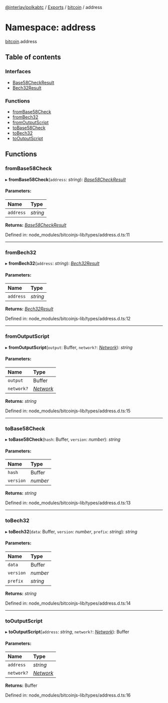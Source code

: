 [@interlay/polkabtc](/README.md) / [Exports](/modules.md) / [bitcoin](/modules/bitcoin.md) / address

# Namespace: address

[bitcoin](/modules/bitcoin.md).address

## Table of contents

### Interfaces

- [Base58CheckResult](/interfaces/bitcoin.address.base58checkresult.md)
- [Bech32Result](/interfaces/bitcoin.address.bech32result.md)

### Functions

- [fromBase58Check](/modules/bitcoin.address.md#frombase58check)
- [fromBech32](/modules/bitcoin.address.md#frombech32)
- [fromOutputScript](/modules/bitcoin.address.md#fromoutputscript)
- [toBase58Check](/modules/bitcoin.address.md#tobase58check)
- [toBech32](/modules/bitcoin.address.md#tobech32)
- [toOutputScript](/modules/bitcoin.address.md#tooutputscript)

## Functions

### fromBase58Check

▸ **fromBase58Check**(`address`: *string*): [*Base58CheckResult*](/interfaces/bitcoin.address.base58checkresult.md)

#### Parameters:

Name | Type |
:------ | :------ |
`address` | *string* |

**Returns:** [*Base58CheckResult*](/interfaces/bitcoin.address.base58checkresult.md)

Defined in: node_modules/bitcoinjs-lib/types/address.d.ts:11

___

### fromBech32

▸ **fromBech32**(`address`: *string*): [*Bech32Result*](/interfaces/bitcoin.address.bech32result.md)

#### Parameters:

Name | Type |
:------ | :------ |
`address` | *string* |

**Returns:** [*Bech32Result*](/interfaces/bitcoin.address.bech32result.md)

Defined in: node_modules/bitcoinjs-lib/types/address.d.ts:12

___

### fromOutputScript

▸ **fromOutputScript**(`output`: Buffer, `network?`: [*Network*](/interfaces/bitcoin.networks.network.md)): *string*

#### Parameters:

Name | Type |
:------ | :------ |
`output` | Buffer |
`network?` | [*Network*](/interfaces/bitcoin.networks.network.md) |

**Returns:** *string*

Defined in: node_modules/bitcoinjs-lib/types/address.d.ts:15

___

### toBase58Check

▸ **toBase58Check**(`hash`: Buffer, `version`: *number*): *string*

#### Parameters:

Name | Type |
:------ | :------ |
`hash` | Buffer |
`version` | *number* |

**Returns:** *string*

Defined in: node_modules/bitcoinjs-lib/types/address.d.ts:13

___

### toBech32

▸ **toBech32**(`data`: Buffer, `version`: *number*, `prefix`: *string*): *string*

#### Parameters:

Name | Type |
:------ | :------ |
`data` | Buffer |
`version` | *number* |
`prefix` | *string* |

**Returns:** *string*

Defined in: node_modules/bitcoinjs-lib/types/address.d.ts:14

___

### toOutputScript

▸ **toOutputScript**(`address`: *string*, `network?`: [*Network*](/interfaces/bitcoin.networks.network.md)): Buffer

#### Parameters:

Name | Type |
:------ | :------ |
`address` | *string* |
`network?` | [*Network*](/interfaces/bitcoin.networks.network.md) |

**Returns:** Buffer

Defined in: node_modules/bitcoinjs-lib/types/address.d.ts:16
